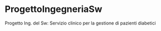 # ProgettoIngegneriaSw
Progetto Ing. del Sw: Servizio clinico per la gestione di pazienti diabetici
